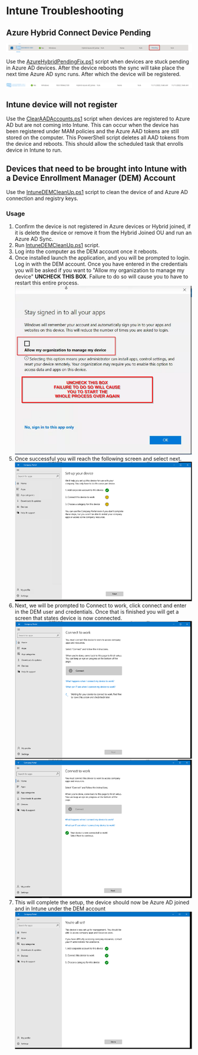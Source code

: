# Intune Troubleshooting

## Azure Hybrid Connect Device Pending

![Azure-Pending](/ref/images/Azure-Pending.png)

Use the [AzureHybridPendingFix.ps1](https://raw.githubusercontent.com/WFord26/PowerShell-Scripts/main/Intune/AzureHybridPendingFix.ps1?token=GHSAT0AAAAAAB3BC743NEBA27DHTFQHELYCY3OPGQQ) script when devices are stuck pending in Azure AD devices. After the device reboots the sync will take place the next time Azure AD sync runs. After which the device will be registered.

![Azure-Registered](../ref/images/Azure-Registered.png)

## Intune device will not register

Use the [ClearAADAccounts.ps1](https://raw.githubusercontent.com/WFord26/PowerShell-Scripts/main/Intune/ClearAADAccounts.ps1?token=GHSAT0AAAAAAB3BC743P7SGLO7TTHGMQOAGY3OPVDQ) script when devices are registered to Azure AD but are not coming into Intune. This can occur when the device has been registered under MAM policies and the Azure AAD tokens are still stored on the computer.  This PowerShell script deletes all AAD tokens from the device and reboots. This should allow the scheduled task that enrolls device in Intune to run.

## Devices that need to be brought into Intune with a Device Enrollment Manager (DEM) Account

Use the [IntuneDEMCleanUp.ps1](https://raw.githubusercontent.com/WFord26/PowerShell-Scripts/main/Intune/IntuneDEMCleanUp.ps1?token=GHSAT0AAAAAAB3BC743PKJCALAWKRLCEXOEY3OPYKQ) script to clean the device of and Azure AD connection and registry keys.

### Usage
1. Confirm the device is not registered in Azure devices or Hybrid joined, if it is delete the device or remove it from the Hybrid Joined OU and run an Azure AD Sync.
2. Run [IntuneDEMCleanUp.ps1](https://raw.githubusercontent.com/WFord26/PowerShell-Scripts/main/Intune/IntuneDEMCleanUp.ps1?token=GHSAT0AAAAAAB3BC743PKJCALAWKRLCEXOEY3OPYKQ) script.
3. Log into the computer as the DEM account once it reboots.
4. Once installed launch the application, and you will be prompted to login. Log in with the DEM account. Once you have entered in the credentials you will be asked if you want to "Allow my organization to manage my device" **UNCHECK THIS BOX**. Failure to do so will cause you to have to restart this entire process.
![Sign-in-apps](../ref/images/Sign-in-apps.png)
5. Once successful you will reach the following screen and select next.
![DEM-1](../ref/images/DEM-1.png) 
6. Next, we will be prompted to Connect to work, click connect and enter in the DEM user and credentials. Once that is finished you will get a screen that states device is now connected.
![DEM-2](../ref/images/DEM-2.png)
![DEM-4](../ref/images/DEM-4.png)
7. This will complete the setup, the device should now be Azure AD joined and in Intune under the DEM account
![DEM-6](../ref/images/DEM-6.png)